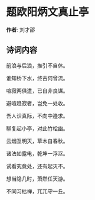 # 题欧阳炳文真止亭

**作者**: 刘才邵

## 诗词内容

前浪与后浪，推引不自休。

谁知桥下水，终古何曾流。

喧寂两俱遣，已自非良谋。

避喧趋寂者，岂免一处收。

吾人识真际，不向中邉求。

聊复起小亭，对此竹桧幽。

云烟互明灭，草木自春秋。

诸法如露电，乾坤一浮沤。

试看究竟处，还有起灭不。

想当隐几时，萧然任天游。

不同习枯禅，兀兀守一丘。

